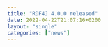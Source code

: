 ```yaml
---
title: "RDF4J 4.0.0 released"
date: 2022-04-22T21:07:16+0200
layout: "single"
categories: ["news"]
---
```


